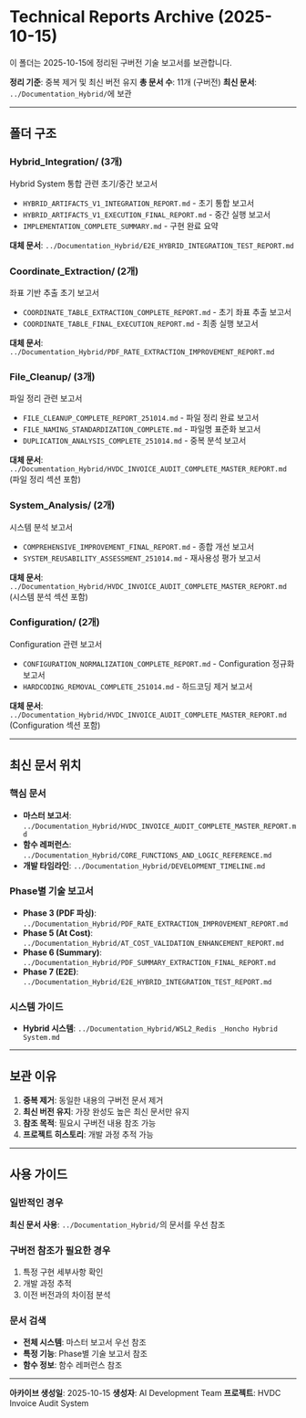 # Technical Reports Archive (2025-10-15)

이 폴더는 2025-10-15에 정리된 구버전 기술 보고서를 보관합니다.

**정리 기준**: 중복 제거 및 최신 버전 유지
**총 문서 수**: 11개 (구버전)
**최신 문서**: `../Documentation_Hybrid/`에 보관

---

## 폴더 구조

### Hybrid_Integration/ (3개)
Hybrid System 통합 관련 초기/중간 보고서

- `HYBRID_ARTIFACTS_V1_INTEGRATION_REPORT.md` - 초기 통합 보고서
- `HYBRID_ARTIFACTS_V1_EXECUTION_FINAL_REPORT.md` - 중간 실행 보고서
- `IMPLEMENTATION_COMPLETE_SUMMARY.md` - 구현 완료 요약

**대체 문서**: `../Documentation_Hybrid/E2E_HYBRID_INTEGRATION_TEST_REPORT.md`

### Coordinate_Extraction/ (2개)
좌표 기반 추출 초기 보고서

- `COORDINATE_TABLE_EXTRACTION_COMPLETE_REPORT.md` - 초기 좌표 추출 보고서
- `COORDINATE_TABLE_FINAL_EXECUTION_REPORT.md` - 최종 실행 보고서

**대체 문서**: `../Documentation_Hybrid/PDF_RATE_EXTRACTION_IMPROVEMENT_REPORT.md`

### File_Cleanup/ (3개)
파일 정리 관련 보고서

- `FILE_CLEANUP_COMPLETE_REPORT_251014.md` - 파일 정리 완료 보고서
- `FILE_NAMING_STANDARDIZATION_COMPLETE.md` - 파일명 표준화 보고서
- `DUPLICATION_ANALYSIS_COMPLETE_251014.md` - 중복 분석 보고서

**대체 문서**: `../Documentation_Hybrid/HVDC_INVOICE_AUDIT_COMPLETE_MASTER_REPORT.md` (파일 정리 섹션 포함)

### System_Analysis/ (2개)
시스템 분석 보고서

- `COMPREHENSIVE_IMPROVEMENT_FINAL_REPORT.md` - 종합 개선 보고서
- `SYSTEM_REUSABILITY_ASSESSMENT_251014.md` - 재사용성 평가 보고서

**대체 문서**: `../Documentation_Hybrid/HVDC_INVOICE_AUDIT_COMPLETE_MASTER_REPORT.md` (시스템 분석 섹션 포함)

### Configuration/ (2개)
Configuration 관련 보고서

- `CONFIGURATION_NORMALIZATION_COMPLETE_REPORT.md` - Configuration 정규화 보고서
- `HARDCODING_REMOVAL_COMPLETE_251014.md` - 하드코딩 제거 보고서

**대체 문서**: `../Documentation_Hybrid/HVDC_INVOICE_AUDIT_COMPLETE_MASTER_REPORT.md` (Configuration 섹션 포함)

---

## 최신 문서 위치

### 핵심 문서
- **마스터 보고서**: `../Documentation_Hybrid/HVDC_INVOICE_AUDIT_COMPLETE_MASTER_REPORT.md`
- **함수 레퍼런스**: `../Documentation_Hybrid/CORE_FUNCTIONS_AND_LOGIC_REFERENCE.md`
- **개발 타임라인**: `../Documentation_Hybrid/DEVELOPMENT_TIMELINE.md`

### Phase별 기술 보고서
- **Phase 3 (PDF 파싱)**: `../Documentation_Hybrid/PDF_RATE_EXTRACTION_IMPROVEMENT_REPORT.md`
- **Phase 5 (At Cost)**: `../Documentation_Hybrid/AT_COST_VALIDATION_ENHANCEMENT_REPORT.md`
- **Phase 6 (Summary)**: `../Documentation_Hybrid/PDF_SUMMARY_EXTRACTION_FINAL_REPORT.md`
- **Phase 7 (E2E)**: `../Documentation_Hybrid/E2E_HYBRID_INTEGRATION_TEST_REPORT.md`

### 시스템 가이드
- **Hybrid 시스템**: `../Documentation_Hybrid/WSL2_Redis _Honcho Hybrid System.md`

---

## 보관 이유

1. **중복 제거**: 동일한 내용의 구버전 문서 제거
2. **최신 버전 유지**: 가장 완성도 높은 최신 문서만 유지
3. **참조 목적**: 필요시 구버전 내용 참조 가능
4. **프로젝트 히스토리**: 개발 과정 추적 가능

---

## 사용 가이드

### 일반적인 경우
**최신 문서 사용**: `../Documentation_Hybrid/`의 문서를 우선 참조

### 구버전 참조가 필요한 경우
1. 특정 구현 세부사항 확인
2. 개발 과정 추적
3. 이전 버전과의 차이점 분석

### 문서 검색
- **전체 시스템**: 마스터 보고서 우선 참조
- **특정 기능**: Phase별 기술 보고서 참조
- **함수 정보**: 함수 레퍼런스 참조

---

**아카이브 생성일**: 2025-10-15
**생성자**: AI Development Team
**프로젝트**: HVDC Invoice Audit System
